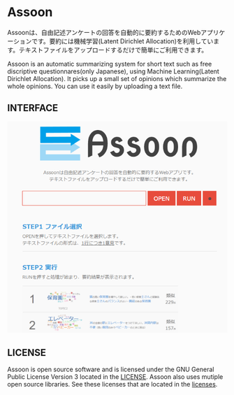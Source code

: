 # Assoon
Assoonは、自由記述アンケートの回答を自動的に要約するためのWebアプリケーションです。要約には機械学習(Latent Dirichlet Allocation)を利用しています。テキストファイルをアップロードするだけで簡単にご利用できます。

Assoon is an automatic summarizing system for short text such as free discriptive questionnares(only Japanese), using Machine Learning(Latent Dirichlet Allocation). It picks up a small set of opinions which summarize the whole opinions.
You can use it easily by uploading a text file.

## INTERFACE
![Sample screenshot 1](/readme/screenshot1.png)

## LICENSE
Assoon is open source software and is licensed under the GNU General Public License Version 3 located in the [LICENSE](https://github.com/y-ota/Assoon/blob/master/LICENSE).
Assoon also uses mutiple open source libraries. See these licenses that are located in the [licenses](https://github.com/y-ota/Assoon/blob/master/licenses).
